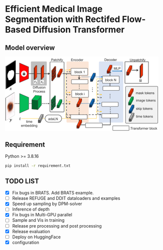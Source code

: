﻿# Efficient Medical Image Segmentation with Rectifed Flow-Based Diffusion Transformer

## Model overview
![Model overview](assets/overview.png)

## Requirement
Python >= 3.8.16
```bash
pip install -r requirement.txt
```
## TODO LIST

- [x] Fix bugs in BRATS. Add BRATS example.
- [ ] Release REFUGE and DDIT dataloaders and examples
- [x] Speed up sampling by DPM-solver
- [ ] Inference of depth
- [x] Fix bugs in Multi-GPU parallel
- [ ] Sample and Vis in training
- [ ] Release pre processing and post processing
- [x] Release evaluation
- [ ] Deploy on HuggingFace
- [x] configuration

<!-- ## Thanks
Code copied a lot from [openai/improved-diffusion](https://github.com/openai/improved-diffusion), [WuJunde/ MrPrism](https://github.com/WuJunde/MrPrism), [WuJunde/ DiagnosisFirst](https://github.com/WuJunde/DiagnosisFirst), [LuChengTHU/dpm-solver](https://github.com/LuChengTHU/dpm-solver), [JuliaWolleb/Diffusion-based-Segmentation](https://github.com/JuliaWolleb/Diffusion-based-Segmentation), [hojonathanho/diffusion](https://github.com/hojonathanho/diffusion), [guided-diffusion](https://github.com/openai/guided-diffusion), [bigmb/Unet-Segmentation-Pytorch-Nest-of-Unets](https://github.com/bigmb/Unet-Segmentation-Pytorch-Nest-of-Unets), [nnUnet](https://github.com/MIC-DKFZ/nnUNet), [lucidrains/vit-pytorch](https://github.com/lucidrains/vit-pytorch) -->
<!-- ## Cite
Please cite -->
<!-- ~~~
@inproceedings{wu2023medsegdiff,
  title={MedSegDiff: Medical Image Segmentation with Diffusion Probabilistic Model},
  author={Wu, Junde and FU, RAO and Fang, Huihui and Zhang, Yu and Yang, Yehui and Xiong, Haoyi and Liu, Huiying and Xu, Yanwu},
  booktitle={Medical Imaging with Deep Learning},
  year={2023}
}
~~~ -->

<!-- ~~~
@article{kato2025ssdit,
  title={MedSegDiff-V2: Diffusion based Medical Image Segmentation with Transformer},
  author={Wu, Junde and Ji, Wei and Fu, Huazhu and Xu, Min and Jin, Yueming and Xu, Yanwu}
  journal={arXiv preprint arXiv:2301.11798},
  year={2023}
}
~~~ -->

